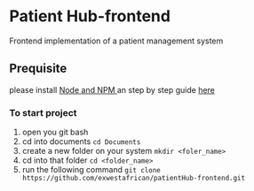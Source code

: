 # Patient Hub-frontend
Frontend implementation of a patient management system

## Prequisite 
please install [Node and NPM ](https://nodejs.org/en/download/) an step by step guide [here](https://phoenixnap.com/kb/install-node-js-npm-on-windows)

### To start project 
 1. open you git bash
 2. cd into documents `cd Documents`
 3. create a new folder on your system  `mkdir <foler_name>`
 4. cd into that folder `cd <folder_name>`
 5. run the following command `git clone https://github.com/exwestafrican/patientHub-frontend.git`
 
